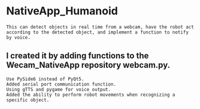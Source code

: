 # NativeApp_Humanoid
    This can detect objects in real time from a webcam, have the robot act according to the detected object, and implement a function to notify by voice.

## I created it by adding functions to the Wecam_NativeApp repository webcam.py.
    Use PySide6 instead of PyQt5.
    Added serial port communication function.
    Using gTTS and pygame for voice output.
    Added the ability to perform robot movements when recognizing a specific object.
